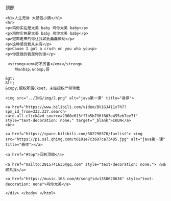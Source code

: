 <html lang="en">
<head>
    <meta charset="UTF-8">
    <title>Ckset</title>
<!--     <style>
        div {
            width: 1080px;
            height: 1980px;
            background-image: url(https://uploadfile.bizhizu.cn/up/1e/f3/46/1ef346fb166a597de623da49296560cc.jpg);
        }
    </style> -->
</head>
<body>
<div>

<a id="top">顶部</a>

    <h1>人生无常 大肠包小肠</h1>
    <hr>
    <p>鸡你实在是太美 baby 鸡你太美 baby</p>
    <p>鸡你实在是太美 baby 鸡你太美 baby</p>
    <p>迎面走来的你让我如此蠢蠢欲动</p>
    <p>这种感觉我从未有</p>
    <p>Cause I got a crush on you who you<p>
    <p>你是我的我是你的谁</p>

     <strong><em>厉不厉害</em></strong>
        坤&nbsp;&nbsp;哥

    &gt;
    &lt;
    &copy;版权所属Ckset，未经授权严禁转载

    <img src="../ING/img/2.png" alt="java第一课" title="悬停">

    <a href="https://www.bilibili.com/video/BV1GJ411x7h7?spm_id_from=333.337.search-card.all.click&vd_source=2960e613ff7b5b796f803e455eb7ee7f" style="text-decoration: none;" target="_blank">IKUN</a>
    <br>

    <a href="https://space.bilibili.com/302290376/favlist"> <img src="https://p1.ssl.qhimg.com/t0101e7c3607ca73485.jpg" alt="java第一课" title="悬停"></a>

    <a href="#top">回到顶部</a>

    <a href="mailto:2815741635@qq.com" style="text-decoration: none;"> 点击联系我</a>
    
    <a href="https://music.163.com/#/song?id=1358620636" style="text-decoration: none">鸡你太美</a> 

    </div> </body> </html>








